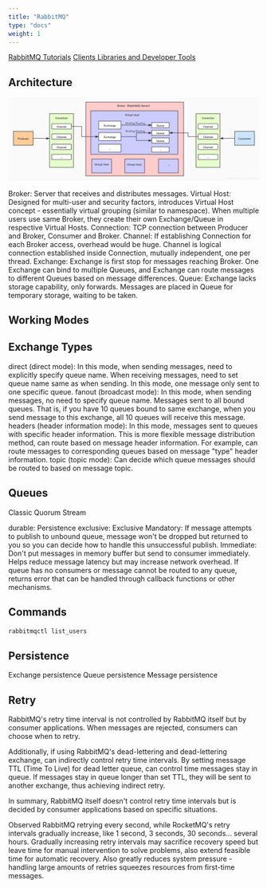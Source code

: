 ```yaml
---
title: "RabbitMQ"
type: "docs"
weight: 1
---
```


[RabbitMQ Tutorials](https://www.rabbitmq.com/getstarted.html)
[Clients Libraries and Developer Tools](https://www.rabbitmq.com/devtools.html)

## Architecture

![architecture](architecture.jpg)

Broker: Server that receives and distributes messages.
Virtual Host: Designed for multi-user and security factors, introduces Virtual Host concept - essentially virtual grouping (similar to namespace). When multiple users use same Broker, they create their own Exchange/Queue in respective Virtual Hosts.
Connection: TCP connection between Producer and Broker, Consumer and Broker.
Channel: If establishing Connection for each Broker access, overhead would be huge. Channel is logical connection established inside Connection, mutually independent, one per thread.
Exchange: Exchange is first stop for messages reaching Broker. One Exchange can bind to multiple Queues, and Exchange can route messages to different Queues based on message differences.
Queue: Exchange lacks storage capability, only forwards. Messages are placed in Queue for temporary storage, waiting to be taken.

## Working Modes

## Exchange Types

direct (direct mode): In this mode, when sending messages, need to explicitly specify queue name. When receiving messages, need to set queue name same as when sending. In this mode, one message only sent to one specific queue.
fanout (broadcast mode): In this mode, when sending messages, no need to specify queue name. Messages sent to all bound queues. That is, if you have 10 queues bound to same exchange, when you send message to this exchange, all 10 queues will receive this message.
headers (header information mode): In this mode, messages sent to queues with specific header information. This is more flexible message distribution method, can route based on message header information. For example, can route messages to corresponding queues based on message "type" header information.
topic (topic mode): Can decide which queue messages should be routed to based on message topic.

## Queues

Classic
Quorum
Stream

durable: Persistence
exclusive: Exclusive
Mandatory: If message attempts to publish to unbound queue, message won't be dropped but returned to you so you can decide how to handle this unsuccessful publish.
Immediate: Don't put messages in memory buffer but send to consumer immediately. Helps reduce message latency but may increase network overhead. If queue has no consumers or message cannot be routed to any queue, returns error that can be handled through callback functions or other mechanisms.

## Commands

```shell
rabbitmqctl list_users
```

## Persistence

Exchange persistence
Queue persistence
Message persistence

## Retry

RabbitMQ's retry time interval is not controlled by RabbitMQ itself but by consumer applications. When messages are rejected, consumers can choose when to retry.

Additionally, if using RabbitMQ's dead-lettering and dead-lettering exchange, can indirectly control retry time intervals. By setting message TTL (Time To Live) for dead letter queue, can control time messages stay in queue. If messages stay in queue longer than set TTL, they will be sent to another exchange, thus achieving indirect retry.

In summary, RabbitMQ itself doesn't control retry time intervals but is decided by consumer applications based on specific situations.

Observed RabbitMQ retrying every second, while RocketMQ's retry intervals gradually increase, like 1 second, 3 seconds, 30 seconds... several hours. Gradually increasing retry intervals may sacrifice recovery speed but leave time for manual intervention to solve problems, also extend feasible time for automatic recovery. Also greatly reduces system pressure - handling large amounts of retries squeezes resources from first-time messages.
